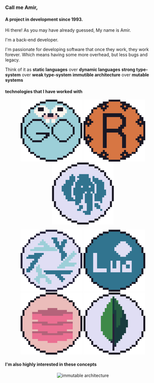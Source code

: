 ### Call me Amir,

#### A project in development since 1993.

Hi there! As you may have already guessed, My name is Amir.

I'm a back-end developer.

I'm passionate for developing software that once they work,
they work forever. Which means having some more overhead,
but less bugs and legacy.

Think of it as
**static languages** over **dynamic languages**
**strong type-system** over **weak type-system** 
**immutible architecture** over **mutable systems**



#### technologies that I have worked with
<p align="center">
<img width="200" src="./assets/gopher.png" alt="go">
<img width="200" src="./assets/rust.png" alt="rust">
<img width="200" src="./assets/postgresql.png" alt="postgresql">
</p>

<p align="center">
<img width="200" src="./assets/nix.png" alt="nix">
<img width="200" src="./assets/lua.png" alt="lua">
<img width="200" src="./assets/redis.png" alt="redis">
<img width="200" src="./assets/mongodb.png" alt="mongodb">
</p>

#### I'm also highly interested in these concepts 
<p align="center">
<img width="200" src="./assets/immuatable_architecture.png.png" alt="immutable architecture">
</p>







<!--
**amirography/amirography** is a ✨ _special_ ✨ repository because its `README.md` (this file) appears on your GitHub profile.

Here are some ideas to get you started:

- 🔭 I’m currently working on ...
- 🌱 I’m currently learning ...
- 👯 I’m looking to collaborate on ...
- 🤔 I’m looking for help with ...
- 💬 Ask me about ...
- 📫 How to reach me: ...
- 😄 Pronouns: ...
- ⚡ Fun fact: ...
-->




